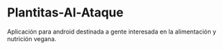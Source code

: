 # Plantitas-Al-Ataque
Aplicación para android destinada a gente interesada en la alimentación y nutrición vegana.
